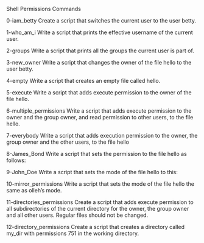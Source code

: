 Shell Permissions Commands

0-iam_betty
Create a script that switches the current user to the user betty.

1-who_am_i
Write a script that prints the effective username of the current user.

2-groups
Write a script that prints all the groups the current user is part of.

3-new_owner
Write a script that changes the owner of the file hello to the user betty.

4-empty
Write a script that creates an empty file called hello.

5-execute
Write a script that adds execute permission to the owner of the file hello.

6-multiple_permissions
Write a script that adds execute permission to the owner and the group owner, and read permission to other users, to the file hello.

7-everybody
Write a script that adds execution permission to the owner, the group owner and the other users, to the file hello

8-James_Bond
Write a script that sets the permission to the file hello as follows:

9-John_Doe
Write a script that sets the mode of the file hello to this:

10-mirror_permissions
Write a script that sets the mode of the file hello the same as olleh’s mode.

11-directories_permissions
Create a script that adds execute permission to all subdirectories of the current directory for the owner, the group owner and all other users. Regular files should not be changed.

12-directory_permissions
Create a script that creates a directory called my_dir with permissions 751 in the working directory.


